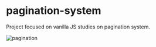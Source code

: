 # pagination-system

Project focused on vanilla JS studies on pagination system.

![pagination](https://user-images.githubusercontent.com/57513606/130723624-b1c198a0-6364-49a7-9dc9-c4e636365cdc.gif)
